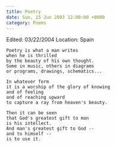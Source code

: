 ```yaml
---
title: Poetry
date: Sun, 15 Jun 2003 12:00:00 +0000
category: Poems
---
```


Edited: 03/22/2004
Location: Spain

    Poetry is what a man writes  
    when he is thrilled  
    by the beauty of his own thought.  
    Some in music, others in diagrams  
    or programs, drawings, schematics...

    In whatever form  
    it is a worship of the glory of knowing  
    and of feeling  
    and of reaching upward  
    to capture a ray from heaven's beauty.

    Then it can be seen  
    that God's greatest gift to man  
    is his intellect.  
    And man's greatest gift to God --  
    and to himself --  
    is to use it.


